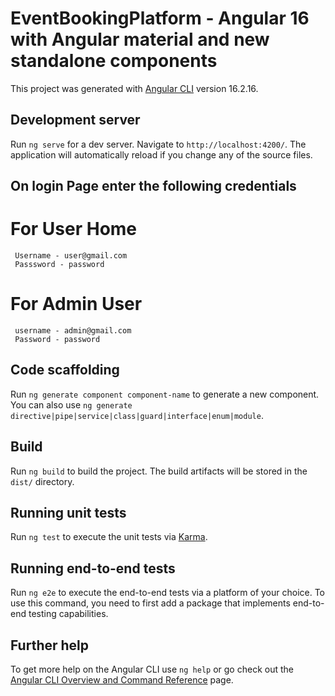 # EventBookingPlatform  - Angular 16 with Angular material and new standalone components

This project was generated with [Angular CLI](https://github.com/angular/angular-cli) version 16.2.16.



## Development server

Run `ng serve` for a dev server. Navigate to `http://localhost:4200/`. The application will automatically reload if you change any of the source files.

## On login Page enter the following credentials
# For User Home
     Username - user@gmail.com
     Passsword - password
# For Admin User
     username - admin@gmail.com
     Password - password

## Code scaffolding

Run `ng generate component component-name` to generate a new component. You can also use `ng generate directive|pipe|service|class|guard|interface|enum|module`.

## Build

Run `ng build` to build the project. The build artifacts will be stored in the `dist/` directory.

## Running unit tests

Run `ng test` to execute the unit tests via [Karma](https://karma-runner.github.io).

## Running end-to-end tests

Run `ng e2e` to execute the end-to-end tests via a platform of your choice. To use this command, you need to first add a package that implements end-to-end testing capabilities.

## Further help

To get more help on the Angular CLI use `ng help` or go check out the [Angular CLI Overview and Command Reference](https://angular.io/cli) page.
